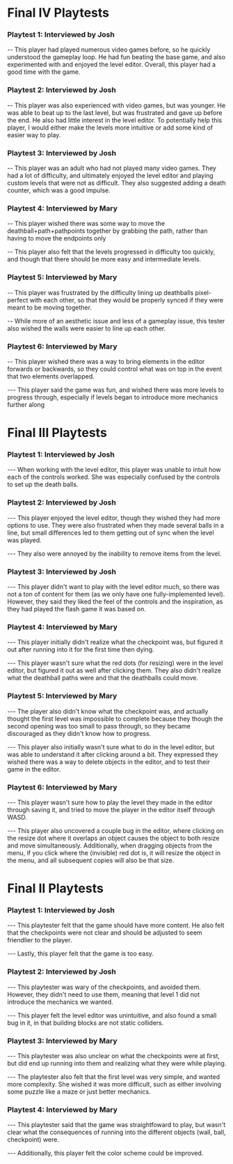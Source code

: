 # Final IV Playtests

### Playtest 1: Interviewed by Josh
-- This player had played numerous video games before, so he quickly understood the gameplay loop. He had fun beating the base game, and also experimented with and enjoyed the level editor. Overall, this player had a good time with the game.
### Playtest 2: Interviewed by Josh
-- This player was also experienced with video games, but was younger. He was able to beat up to the last level, but was frustrated and gave up before the end. He also had little interest in the level editor. To potentially help this player, I would either make the levels more intuitive or add some kind of easier way to play.
### Playtest 3: Interviewed by Josh
-- This player was an adult who had not played many video games. They had a lot of difficulty, and ultimately enjoyed the level editor and playing custom levels that were not as difficult. They also suggested adding a death counter, which was a good impulse.
### Playtest 4: Interviewed by Mary
-- This player wished there was some way to move the deathball+path+pathpoints together by grabbing the path, rather than having to move the endpoints only

-- This player also felt that the levels progressed in difficulty too quickly, and though that there should be more easy and intermediate levels.

### Playtest 5: Interviewed by Mary
-- This player was frustrated by the difficulty lining up deathballs pixel-perfect with each other, so that they would be properly synced if they were meant to be moving together. 

-- While more of an aesthetic issue and less of a gameplay issue, this tester also wished the walls were easier to line up each other.

### Playtest 6: Interviewed by Mary
-- This player wished there was a way to bring elements in the editor forwards or backwards, so they could control what was on top in the event that two elements overlapped.

--- This player said the game was fun, and wished there was more levels to progress through, especially if levels began to introduce more mechanics further along

# Final III Playtests

### Playtest 1: Interviewed by Josh
--- When working with the level editor, this player was unable to intuit how each of the controls worked. She was especially confused by the controls to set up the death balls.  

### Playtest 2: Interviewed by Josh
--- This player enjoyed the level editor, though they wished they had more options to use. They were also frustrated when they made several balls in a line, but small differences led to them getting out of sync when the level was played. 

--- They also were annoyed by the inability to remove items from the level.

### Playtest 3: Interviewed by Josh
--- This player didn't want to play with the level editor much, so there was not a ton of content for them (as we only have one fully-implemented level). However, they said they liked the feel of the controls and the inspiration, as they had played the flash game it was based on.

### Playtest 4: Interviewed by Mary
--- This player initially didn't realize what the checkpoint was, but figured it out after running into it for the first time then dying.

--- This player wasn't sure what the red dots (for resizing) were in the level editor, but figured it out as well after clicking them. They also didn't realize what the deathball paths were and that the deathballs could move.

### Playtest 5: Interviewed by Mary
--- The player also didn't know what the checkpoint was, and actually thought the first level was impossible to complete because they though the second opening was too small to pass through, so they became discouraged as they didn't know how to progress.

--- This player also initially wasn't sure what to do in the level editor, but was able to understand it after clicking around a bit. They expressed they wished there was a way to delete objects in the editor, and to test their game in the editor.

### Playtest 6: Interviewed by Mary
--- This player wasn't sure how to play the level they made in the editor through saving it, and tried to move the player in the editor itself through WASD.

--- This player also uncovered a couple bug in the editor, where clicking on the resize dot where it overlaps an object causes the object to both resize and move simultaneously. Additionally, when dragging objects from the menu, if you click where the (invisible) red dot is, it will resize the object in the menu, and all subsequent copies will also be that size.


# Final II Playtests

### Playtest 1: Interviewed by Josh
--- This playtester felt that the game should have more content. He also felt that the checkpoints were not clear and should be adjusted to seem friendlier to the player.

--- Lastly, this player felt that the game is too easy. 

### Playtest 2: Interviewed by Josh
--- This playtester was wary of the checkpoints, and avoided them. However, they didn't need to use them, meaning that level 1 did not introduce the mechanics we wanted.

--- This player felt the level editor was unintuitive, and also found a small bug in it, in that building blocks are not static colliders.

### Playtest 3: Interviewed by Mary
--- This playtester was also unclear on what the checkpoints were at first, but did end up running into them and realizing what they were while playing. 

--- The playtester also felt that the first level was very simple, and wanted more complexity. She wished it was more difficult, such as either involving some puzzle like a maze or just better mechanics.

### Playtest 4: Interviewed by Mary
--- This playtester said that the game was straightfoward to play, but wasn't clear what the consequences of running into the different objects (wall, ball, checkpoint) were.

--- Additionally, this player felt the color scheme could be improved.
